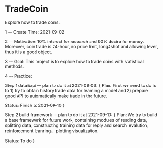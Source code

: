 # TradeCoin
Explore how to trade coins.

1 -- Create Time:
2021-09-02

2 -- Motivation:
10% interest for research and 90% desire for money. Moreover, coin trade is 24-hour, no price limit, long&shot and allowing lever, thus it is a good object.

3 -- Goal:
This project is to explore how to trade coins with statistical methods.

4 -- Practice:

Step 1 data&api -- plan to do it at 2021-09-08:
{
Plan: 
First we need to do is to 1) try to obtain history trade data for learning a model and 2) prepare good API to automatically make trade in the future.

Status:
Finish at 2021-09-10
}

Step 2 build framework -- plan to do it at 2021-09-10:
{
Plan:
We try to build a base framework for future work, containing modules of reading data, splitting data, constructing training data for reply and search, evalution, reinforcement leanring， plotting visualization.

Status:
To do
}
